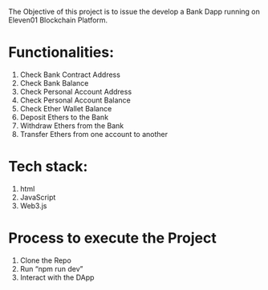 The Objective of this project is to issue the develop a Bank Dapp running on Eleven01 Blockchain Platform.

# Functionalities:
1.	Check Bank Contract Address
2.	Check Bank Balance
3.	Check Personal Account Address
4.	Check Personal Account Balance
5.	Check Ether Wallet Balance
6.	Deposit Ethers to the Bank
7.	Withdraw Ethers from the Bank
8.	Transfer Ethers from one account to another

# Tech stack:
1.	html
2.	JavaScript
3.	Web3.js

# Process to execute the Project
1.	Clone the Repo
2.	Run “npm run dev”
3.	Interact with the DApp

